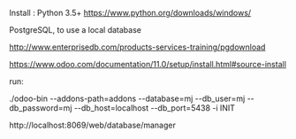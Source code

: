  
Install : 
Python 3.5+
https://www.python.org/downloads/windows/

PostgreSQL, to use a local database

http://www.enterprisedb.com/products-services-training/pgdownload

https://www.odoo.com/documentation/11.0/setup/install.html#source-install

run: 

./odoo-bin --addons-path=addons --database=mj --db_user=mj --db_password=mj --db_host=localhost --db_port=5438 -i INIT


http://localhost:8069/web/database/manager